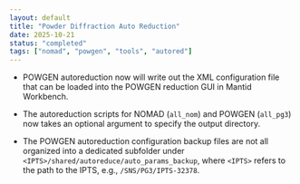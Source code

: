 ```yaml
---
layout: default
title: "Powder Diffraction Auto Reduction"
date: 2025-10-21
status: "completed"
tags: ["nomad", "powgen", "tools", "autored"]
---
```


- POWGEN autoreduction now will write out the XML configuration file that can be loaded into the POWGEN reduction GUI in Mantid Workbench.

- The autoreduction scripts for NOMAD (`all_nom`) and POWGEN (`all_pg3`) now takes an optional argument to specify the output directory. 

- The POWGEN autoreduction configuration backup files are not all organized into a dedicated subfolder under `<IPTS>/shared/autoreduce/auto_params_backup`, where `<IPTS>` refers to the path to the IPTS, e.g., `/SNS/PG3/IPTS-32378`.